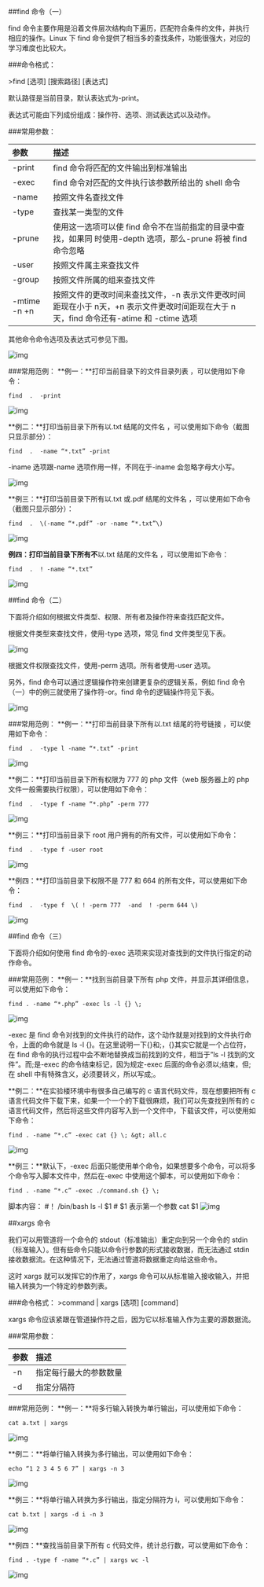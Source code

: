 ##find 命令（一）

find 命令主要作用是沿着文件层次结构向下遍历，匹配符合条件的文件，并执行相应的操作。Linux 下 find 命令提供了相当多的查找条件，功能很强大，对应的学习难度也比较大。

###命令格式：

&gt;find [选项] [搜索路径] [表达式]

默认路径是当前目录，默认表达式为-print。

表达式可能由下列成份组成：操作符、选项、测试表达式以及动作。

###常用参数：

参数|描述
:---------------|:---------------
-print  |  find 命令将匹配的文件输出到标准输出
-exec     |find 命令对匹配的文件执行该参数所给出的 shell 命令
-name     |按照文件名查找文件
-type     |查找某一类型的文件
-prune     | 使用这一选项可以使 find 命令不在当前指定的目录中查找，如果同         时使用-depth 选项，那么-prune 将被 find 命令忽略
-user      | 按照文件属主来查找文件
-group     | 按照文件所属的组来查找文件
-mtime -n +n | 按照文件的更改时间来查找文件，-n 表示文件更改时间距现在小于 n天，+n 表示文件更改时间距现在大于 n 天，find 命令还有-atime 和 -ctime 选项

其他命令命令选项及表达式可参见下图。

![img](https://dn-anything-about-doc.qbox.me/userid3372labid348time1419485012419)

###常用范例：
**例一：**打印当前目录下的文件目录列表 ，可以使用如下命令：
```
find  .  -print
```
![img](https://dn-anything-about-doc.qbox.me/userid3372labid348time1419485049983)

**例二：**打印当前目录下所有以.txt 结尾的文件名 ，可以使用如下命令（截图只显示部分）：
```
find  .  -name “*.txt” -print
```
-iname 选项跟-name 选项作用一样，不同在于-iname 会忽略字母大小写。

![img](https://dn-anything-about-doc.qbox.me/userid3372labid348time1419485125680)

**例三：**打印当前目录下所有以.txt 或.pdf 结尾的文件名 ，可以使用如下命令（截图只显示部分）：
```
find  .  \(-name “*.pdf” -or -name “*.txt”\)
```
![img](https://dn-anything-about-doc.qbox.me/userid3372labid348time1419485200246)

**例四：**打印当前目录下所有**不**以.txt 结尾的文件名 ，可以使用如下命令：
```
find  .  ! -name “*.txt”
```
![img](https://dn-anything-about-doc.qbox.me/userid3372labid348time1419485266187)


##find 命令（二）

下面将介绍如何根据文件类型、权限、所有者及操作符来查找匹配文件。

根据文件类型来查找文件，使用-type 选项，常见 find 文件类型见下表。

![img](https://dn-anything-about-doc.qbox.me/userid3372labid348time1419485465186)

根据文件权限查找文件，使用-perm 选项。所有者使用-user 选项。

另外，find 命令可以通过逻辑操作符来创建更复杂的逻辑关系，例如 find 命令（一）中的例三就使用了操作符-or。find 命令的逻辑操作符见下表。

![img](https://dn-anything-about-doc.qbox.me/userid3372labid348time1419485513603)

###常用范例：
**例一：**打印当前目录下所有以.txt 结尾的符号链接 ，可以使用如下命令：
```
find  .  -type l -name “*.txt” -print
```
![img](https://dn-anything-about-doc.qbox.me/userid3372labid348time1419485577965)

**例二：**打印当前目录下所有权限为 777 的 php 文件（web 服务器上的 php 文件一般需要执行权限），可以使用如下命令：
```
find  .  -type f -name “*.php” -perm 777
```
![img](https://dn-anything-about-doc.qbox.me/userid3372labid348time1419485634144)

**例三：**打印当前目录下 root 用户拥有的所有文件，可以使用如下命令：
```
find  .  -type f -user root
```
![img](https://dn-anything-about-doc.qbox.me/userid3372labid348time1419485682625)

**例四：**打印当前目录下权限不是 777 和 664 的所有文件，可以使用如下命令：
```
find  .  -type f  \( ! -perm 777  -and  ! -perm 644 \)
```
![img](https://dn-anything-about-doc.qbox.me/userid3372labid348time1419485725524)


##find 命令（三）

下面将介绍如何使用 find 命令的-exec 选项来实现对查找到的文件执行指定的动作命令。

###常用范例：
**例一：**找到当前目录下所有 php 文件，并显示其详细信息，可以使用如下命令：
```
find . -name “*.php” -exec ls -l {} \;
```
![img](https://dn-anything-about-doc.qbox.me/userid3372labid348time1419485834752)

-exec 是 find 命令对找到的文件执行的动作，这个动作就是对找到的文件执行命令，上面的命令就是 ls -l {}。在这里说明一下{}和\;，{}其实它就是一个占位符，在 find 命令的执行过程中会不断地替换成当前找到的文件，相当于”ls -l 找到的文件”。而\;是-exec 的命令结束标记，因为规定-exec 后面的命令必须以;结束，但;在 shell 中有特殊含义，必须要转义，所以写成\;。

**例二：**在实验楼环境中有很多自己编写的 c 语言代码文件，现在想要把所有 c 语言代码文件下载下来，如果一个一个的下载很麻烦，我们可以先查找到所有的 c 语言代码文件，然后将这些文件内容写入到一个文件中，下载该文件，可以使用如下命令：
```
find . -name “*.c” -exec cat {} \; &gt; all.c
```
![img](https://dn-anything-about-doc.qbox.me/userid3372labid348time1419485908149)

**例三：**默认下，-exec 后面只能使用单个命令，如果想要多个命令，可以将多个命令写入脚本文件中，然后在-exec 中使用这个脚本，可以使用如下命令：
```
find . -name “*.c” -exec ./command.sh {} \;
```
脚本内容：
    #！ /bin/bash
    ls -l $1       # $1 表示第一个参数
    cat $1
![img](https://dn-anything-about-doc.qbox.me/userid3372labid348time1419486194690)


##xargs 命令

我们可以用管道将一个命令的 stdout（标准输出）重定向到另一个命令的 stdin（标准输入）。但有些命令只能以命令行参数的形式接收数据，而无法通过 stdin 接收数据流。在这种情况下，无法通过管道将数据重定向给这些命令。

这时 xargs 就可以发挥它的作用了，xargs 命令可以从标准输入接收输入，并把输入转换为一个特定的参数列表。

###命令格式：
&gt;command  | xargs [选项] [command]

xargs 命令应该紧跟在管道操作符之后，因为它以标准输入作为主要的源数据流。

###常用参数：

参数|描述
:---------------|:---------------
-n  |  指定每行最大的参数数量
-d  |  指定分隔符

###常用范例：
**例一：**将多行输入转换为单行输出，可以使用如下命令：
```
cat a.txt | xargs
```
![img](https://dn-anything-about-doc.qbox.me/userid3372labid348time1419486436814)

**例二：**将单行输入转换为多行输出，可以使用如下命令：
```
echo “1 2 3 4 5 6 7” | xargs -n 3
```
![img](https://dn-anything-about-doc.qbox.me/userid3372labid348time1419486477811)

**例三：**将单行输入转换为多行输出，指定分隔符为 i，可以使用如下命令：
```
cat b.txt | xargs -d i -n 3
```
![img](https://dn-anything-about-doc.qbox.me/userid3372labid348time1419486635856)

**例四：**查找当前目录下所有 c 代码文件，统计总行数，可以使用如下命令：
```
find . -type f -name “*.c” | xargs wc -l
```
![img](https://dn-anything-about-doc.qbox.me/userid3372labid348time1419486674638)

